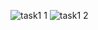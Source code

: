 ![task1 1](https://github.com/user-attachments/assets/c36935fb-4700-4f00-a5ee-c1fd2644f368)
![task1 2](https://github.com/user-attachments/assets/0268bb6e-b526-46d2-90a6-abd8d8beb883)
